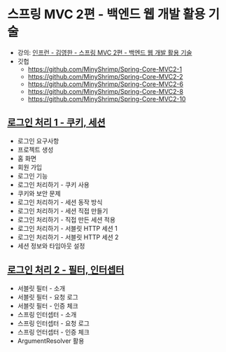 # 스프링 MVC 2편 - 백엔드 웹 개발 활용 기술

* 강의: [인프런 - 김영한 - 스프링 MVC 2편 - 백엔드 웹 개발 활용 기술](
  https://www.inflearn.com/course/%EC%8A%A4%ED%94%84%EB%A7%81-mvc-2/dashboard
  )
* 깃헙
    * https://github.com/MinyShrimp/Spring-Core-MVC2-1
    * https://github.com/MinyShrimp/Spring-Core-MVC2-2
    * https://github.com/MinyShrimp/Spring-Core-MVC2-6
    * https://github.com/MinyShrimp/Spring-Core-MVC2-8
    * https://github.com/MinyShrimp/Spring-Core-MVC2-10

## [로그인 처리 1 - 쿠키, 세션](./강의/6강)

* 로그인 요구사항
* 프로젝트 생성
* 홈 화면
* 회원 가입
* 로그인 기능
* 로그인 처리하기 - 쿠키 사용
* 쿠키와 보안 문제
* 로그인 처리하기 - 세션 동작 방식
* 로그인 처리하기 - 세션 직접 만들기
* 로그인 처리하기 - 직접 만든 세션 적용
* 로그인 처리하기 - 서블릿 HTTP 세션 1
* 로그인 처리하기 - 서블릿 HTTP 세션 2
* 세션 정보와 타임아웃 설정

## [로그인 처리 2 - 필터, 인터셉터](./강의/7강)

* 서블릿 필터 - 소개
* 서블릿 필터 - 요청 로그
* 서블릿 필터 - 인증 체크
* 스프링 인터셉터 - 소개
* 스프링 인터셉터 - 요청 로그
* 스프링 언터셉터 - 인증 체크
* ArgumentResolver 활용